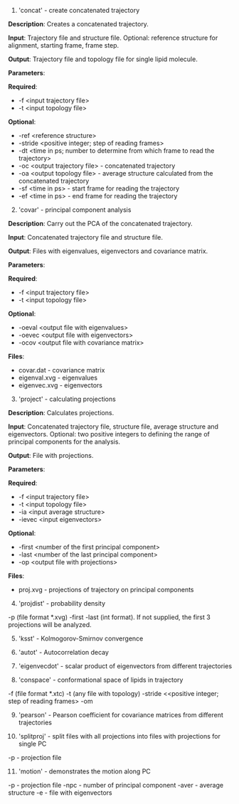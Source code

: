 1. 'concat' - create concatenated trajectory

**Description**: Creates a concatenated trajectory.

**Input**: Trajectory file and structure file. Optional: reference structure for alignment, starting frame, frame step.

**Output**: Trajectory file and topology file for single lipid molecule.

**Parameters**:

**Required**:
* -f \<input trajectory file> 
* -t \<input topology file> 

**Optional**:
* -ref \<reference structure>
* -stride \<positive integer; step of reading frames> 
* -dt \<time in ps; number to determine from which frame to read the trajectory>
* -oc \<output trajectory file> - concatenated trajectory
* -oa \<output topology file> - average structure calculated from the concatenated trajectory
* -sf \<time in ps> - start frame for reading the trajectory
* -ef \<time in ps> - end frame for reading the trajectory

2. 'covar' - principal component analysis

**Description**: Carry out the PCA of the concatenated trajectory.

**Input**: Concatenated trajectory file and structure file.

**Output**: Files with eigenvalues, eigenvectors and covariance matrix.

**Parameters**:

**Required**:
* -f \<input trajectory file> 
* -t \<input topology file>

**Optional**:
* -oeval \<output file with eigenvalues>
* -oevec \<output file with eigenvectors>
* -ocov \<output file with covariance matrix> 

**Files**:
* covar.dat - covariance matrix
* eigenval.xvg - eigenvalues
* eigenvec.xvg - eigenvectors

3. 'project' - calculating projections

**Description**: Calculates projections.

**Input**: Concatenated trajectory file, structure file, average structure and eigenvectors. Optional: two positive integers to defining the range of principal components for the analysis.

**Output**: File with projections.

**Parameters**:

**Required**:
* -f \<input trajectory file> 
* -t \<input topology file>
* -ia \<input average structure>
* -ievec \<input eigenvectors>

**Optional**:
* -first \<number of the first principal component> 
* -last \<number of the last principal component>
* -op \<output file with projections>

**Files**:
* proj.xvg - projections of trajectory on principal components

4. 'projdist' - probability density

-p <projection file> (file format *.xvg)
 -first <first projection> -last <last projection> (int format). 
If not supplied, the first 3 projections will be analyzed.

5. 'ksst' - Kolmogorov-Smirnov convergence
6. 'autot' - Autocorrelation decay
7. 'eigenvecdot' - scalar product of eigenvectors from different trajectories

8. 'conspace' - conformational space of lipids in trajectory

-f <trajectory file> (file format *.xtc)
-t <topology file> (any file with topology)
 -stride <<positive integer; step of reading frames>
 -om <output file with conformations>

9. 'pearson' - Pearson coefficient for covariance matrices from different trajectories

10. 'splitproj' - split files with all projections into files with projections for single PC

-p - projection file

11. 'motion' - demonstrates the motion along PC

-p - projection file
 -npc - number of principal component
 -aver - average structure
 -e - file with eigenvectors

